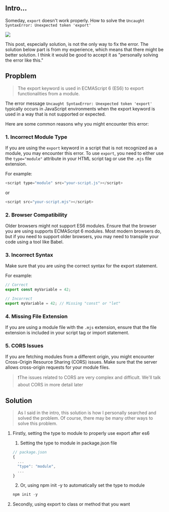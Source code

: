 ## Intro...
Someday, `export` doesn't work properly. How to solve the `Uncaught SyntaxError: Unexpected token 'export'`

![](https://github.com/jinscodes/Blog_nextJS/assets/87598134/57cd9e7e-c5bd-4ccc-81ae-5eed2e9364ec)

This post, especially solution, is not the only way to fix the error. The solution below part is from my experience, which means that there might be better solution. I think it would be good to accept it as "personally solving the error like this."

## Propblem
> The export keyword is used in ECMAScript 6 (ES6) to export functionalities from a module.

The error message `Uncaught SyntaxError: Unexpected token 'export'` typically occurs in JavaScript environments when the export keyword is used in a way that is not supported or expected. 

Here are some common reasons why you might encounter this error:

### 1. Incorrect Module Type
If you are using the `export` keyword in a script that is not recognized as a module, you may encounter this error. To use `export`, you need to either use the `type="module"` attribute in your HTML script tag or use the `.mjs` file extension.

For example:

```javascript
<script type="module" src="your-script.js"></script>
```

or

```javascript
<script src="your-script.mjs"></script>
```

### 2. Browser Compatibility
Older browsers might not support ES6 modules. Ensure that the browser you are using supports ECMAScript 6 modules. Most modern browsers do, but if you need to support older browsers, you may need to transpile your code using a tool like Babel.

### 3. Incorrect Syntax
Make sure that you are using the correct syntax for the export statement.

For example:

```javascript
// Correct
export const myVariable = 42;

// Incorrect
export myVariable = 42; // Missing "const" or "let"
```

### 4. Missing File Extension
If you are using a module file with the `.mjs` extension, ensure that the file extension is included in your script tag or import statement.

### 5. CORS Issues
If you are fetching modules from a different origin, you might encounter Cross-Origin Resource Sharing (CORS) issues. Make sure that the server allows cross-origin requests for your module files.

>❗️The issues related to CORS are very complex and difficult. We'll talk about CORS in more detail later

## Solution
> As I said in the intro, this solution is how I personally searched and solved the problem. Of course, there may be many other ways to solve this problem.

1. Firstly, setting the type to module to properly use export after es6
	1. Setting the type to module in package.json file

	```javascript
	// package.json
	{
	  ...
	  "type": "module",
	  ...
	}
	```

	2. Or, using npm init -y to automatically set the type to module

	```javascript
	npm init -y
	```

2. Secondly, using export to class or method that you want